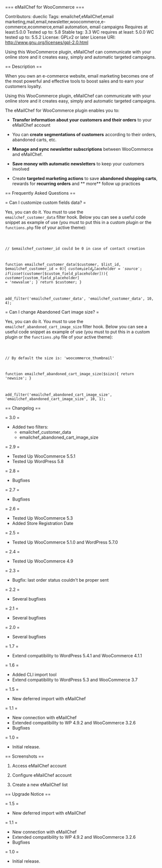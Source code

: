=== eMailChef for WooCommerce === 

Contributors: dueclic 
Tags: emailchef,eMailChef,email marketing,mail,email,newsletter,woocommerce,e-commerce,ecommerce,email automation, email campaigns 
Requires at least:5.0.0 
Tested up to: 5.8 
Stable tag: 3.3
WC requires at least: 5.0.0 
WC tested up to: 5.5.2
License: GPLv2 or later
License URI: http://www.gnu.org/licenses/gpl-2.0.html

Using this WooCommerce plugin, eMailChef can communicate with your online store and it creates easy, simply and
automatic targeted campaigns.

== Description ==

When you own an e-commerce website, email marketing becomes one of the most powerful and effective tools to boost sales
and to earn your customers loyalty.

Using this WooCommerce plugin, eMailChef can communicate with your online store and it creates easy, simply and
automatic targeted campaigns.

The eMailChef for WooCommerce plugin enables you to:

* **Transfer information about your customers and their orders** to your eMailChef account

* You can **create segmentations of customers** according to their orders, abandoned carts, etc.

* **Manage and sync newsletter subscriptions** between WooCommerce and eMailChef.

* **Save money with automatic newsletters** to keep your customers involved

* Create **targeted marketing actions** to save **abandoned shopping carts**, rewards for **recurring orders** and **
  more** follow up practices

== Frequently Asked Questions == 

= Can I customize custom fields data? = 

Yes, you can do it. You must to use the <code>
emailchef_customer_data</code> filter hook. Below you can see a useful code snippet as example of use (you must to put
this in a custom plugin or the <code>functions.php</code> file of your active theme):

<code>

// $emailchef_customer_id could be 0 in case of contact creation

function emailchef_customer_data($customer, $list_id, $emailchef_customer_id = 0){ $custom_field_placeholder = 'source';
if (isset($customer[$custom_field_placeholder])){ $customer[$custom_field_placeholder] = 'newvalue'; } return $customer;
}

add_filter('emailchef_customer_data', 'emailchef_customer_data', 10, 4);
</code>

= Can I change Abandoned Cart image size? = 

Yes, you can do it. You must to use the <code>
emailchef_abandoned_cart_image_size</code> filter hook. Below you can see a useful code snippet as example of use (you
must to put this in a custom plugin or the <code>functions.php</code> file of your active theme):


<code>

// By default the size is: 'woocommerce_thumbnail'

function emailchef_abandoned_cart_image_size($size){ return 'newsize'; }

add_filter('emailchef_abandoned_cart_image_size', 'emailchef_abandoned_cart_image_size', 10, 1);
</code>

== Changelog ==

= 3.0 =

* Added two filters:
    - emailchef_customer_data
    - emailchef_abandoned_cart_image_size

= 2.9 =

* Tested Up WooCommerce 5.5.1
* Tested Up WordPress 5.8

= 2.8 =

* Bugfixes

= 2.7 =

* Bugfixes

= 2.6 =

* Tested Up WooCommerce 5.3
* Added Store Registration Date

= 2.5 =

* Tested Up WooCommerce 5.1.0 and WordPress 5.7.0

= 2.4 =

* Tested Up WooCommerce 4.9

= 2.3 =

* Bugfix: last order status couldn't be proper sent

= 2.2 =

* Several bugfixes

= 2.1 =

* Several bugfixes

= 2.0 =

* Several bugfixes

= 1.7 =

* Extend compatibility to WordPress 5.4.1 and WooCommerce 4.1.1

= 1.6 =

* Added CLI import tool
* Extend compatibility to WordPress 5.3 and WooCommerce 3.7

= 1.5 =

* New deferred import with eMailChef

= 1.1 =

* New connection with eMailChef
* Extended compatibility to WP 4.9.2 and WooCommerce 3.2.6
* Bugfixes

= 1.0 =

* Initial release.

== Screenshots ==

1. Access eMailChef account

2. Configure eMailChef account

3. Create a new eMailChef list

== Upgrade Notice ==

= 1.5 =

* New deferred import with eMailChef

= 1.1 =

* New connection with eMailChef
* Extended compatibility to WP 4.9.2 and WooCommerce 3.2.6
* Bugfixes

= 1.0 =

* Initial release.

